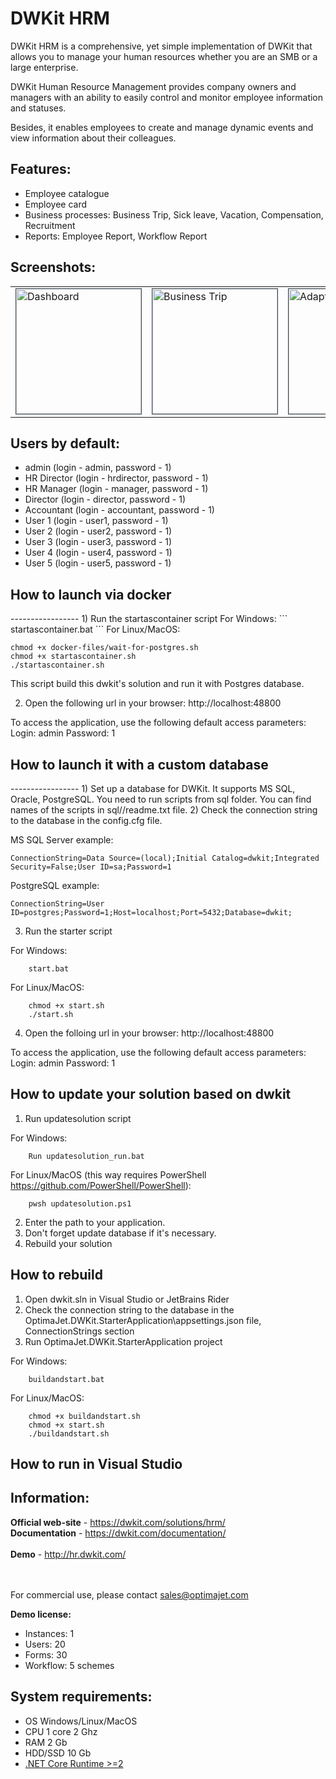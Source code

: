 ﻿DWKit HRM
==================

DWKit HRM is a comprehensive, yet simple implementation of DWKit that allows you to manage your human resources whether you are an SMB or a large enterprise.

DWKit Human Resource Management provides company owners and managers with an ability to easily control and monitor employee information and statuses.

Besides, it enables employees to create and manage dynamic events and view information about their colleagues.

<h2>Features:</h2>
<ul>
<li>Employee catalogue</li>
<li>Employee card</li>
<li>Business processes: Business Trip, Sick leave, Vacation, Compensation, Recruitment</li>
<li>Reports: Employee Report, Workflow Report</li>
</ul>

<h2>Screenshots:</h2>
<table>
<tr>
	<td>
<img src="https://raw.githubusercontent.com/optimajet/HRM/master/Resources/dashboard.png" alt="Dashboard" width="200" style="
    border: 1px solid;
    border-color: #3e4d5c;">
</td><td>
<img src="https://github.com/optimajet/HRM/blob/master/Resources/businesstrip.png" alt="Business Trip" width="200" style="
	    border: 1px solid;
	    border-color: #3e4d5c;">
		</td><td>
<img src="https://raw.githubusercontent.com/optimajet/HRM/master/Resources/businesstrip-mobile.png" alt="Adaptive view" width="200" style="
	    border: 1px solid;
	    border-color: #3e4d5c;">
</td>
</tr>
</table>

<h2>Users by default:</h2>
<ul>
<li>admin (login - admin, password - 1)</li>
<li>HR Director (login - hrdirector, password - 1)</li>
<li>HR Manager (login - manager, password - 1)</li>
<li>Director (login - director, password - 1)</li>
<li>Accountant (login - accountant, password - 1)</li>
<li>User 1 (login - user1, password - 1)</li>
<li>User 2 (login - user2, password - 1)</li>
<li>User 3 (login - user3, password - 1)</li>
<li>User 4 (login - user4, password - 1)</li>
<li>User 5 (login - user5, password - 1)</li>
</ul>

<h2>How to launch via docker</h2>
-----------------
1) Run the startascontainer script
For Windows:
```
	startascontainer.bat
```
For Linux/MacOS:

```
chmod +x docker-files/wait-for-postgres.sh
chmod +x startascontainer.sh
./startascontainer.sh
```

This script build this dwkit's solution and run it with Postgres database.

2) Open the following url in your browser: http://localhost:48800

To access the application, use the following default access parameters:
Login: admin
Password: 1


<h2>How to launch it with a custom database</h2>
-----------------
1) Set up a database for DWKit. It supports MS SQL, Oracle, PostgreSQL. You need to run scripts from sql folder. You can find names of the scripts in sql/<type of DB>/readme.txt file.
2) Check the connection string to the database in the config.cfg file.

MS SQL Server example:
```
ConnectionString=Data Source=(local);Initial Catalog=dwkit;Integrated Security=False;User ID=sa;Password=1
```

PostgreSQL example:
```
ConnectionString=User ID=postgres;Password=1;Host=localhost;Port=5432;Database=dwkit;
```

3) Run the starter script

For Windows:
```
	start.bat
```

For Linux/MacOS:
```
	chmod +x start.sh
	./start.sh
```

4) Open the folloing url in your browser: http://localhost:48800

To access the application, use the following default access parameters:
Login: admin
Password: 1


<h2>How to update your solution based on dwkit</h2>

1) Run updatesolution script

For Windows:

```
    Run updatesolution_run.bat
```

For Linux/MacOS (this way requires PowerShell https://github.com/PowerShell/PowerShell):
```
    pwsh updatesolution.ps1
```

2) Enter the path to your application.
3) Don't forget update database if it's necessary.
4) Rebuild your solution

<h2>How to rebuild</h2>

1) Open dwkit.sln in Visual Studio or JetBrains Rider
2) Check the connection string to the database in the OptimaJet.DWKit.StarterApplication\appsettings.json file, ConnectionStrings section
3) Run OptimaJet.DWKit.StarterApplication project

For Windows:

```
	buildandstart.bat
```

For Linux/MacOS:

```
    chmod +x buildandstart.sh
	chmod +x start.sh
    ./buildandstart.sh
```

<h2>How to run in Visual Studio</h2>



<h2>Information:</h2>
<b>Official web-site</b> - <a href="https://dwkit.com/solutions/hrm/">https://dwkit.com/solutions/hrm/</a><br/>
<b>Documentation</b> - <a href="https://dwkit.com/documentation/">https://dwkit.com/documentation/</a><br/><br/>
<b>Demo</b> - <a href="http://hr.dwkit.com/">http://hr.dwkit.com/</a><br/>
<br/><br/>

For commercial use, please contact <a href="mailto:sales@optimajet.com?subject=DWKit question from github">sales@optimajet.com</a><br/>

<b>Demo license:</b>
<ul>
<li>Instances: 1</li>
<li>Users: 20</li>
<li>Forms: 30</li>
<li>Workflow: 5 schemes</li>
</ul>

<h2>System requirements:</h2>
<ul>
	<li>OS Windows/Linux/MacOS</li>
	<li>CPU 1 core 2 Ghz</li>
	<li>RAM 2 Gb</li>
	<li>HDD/SSD 10 Gb</li>
	<li><a href="https://www.microsoft.com/net/download">.NET Core Runtime >=2</a></li>
</ul>
